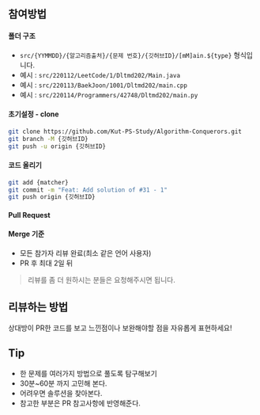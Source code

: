## 참여방법

#### 폴더 구조
- `src/{YYMMDD}/{알고리즘출처}/{문제 번호}/{깃허브ID}/[mM]ain.${type}` 형식입니다.  
- 예시 : `src/220112/LeetCode/1/Dltmd202/Main.java`
- 예시 : `src/220113/BaekJoon/1001/Dltmd202/main.cpp`
- 예시 : `src/220114/Programmers/42748/Dltmd202/main.py`

#### 초기설정 - clone
```bash
git clone https://github.com/Kut-PS-Study/Algorithm-Conquerors.git
git branch -M {깃허브ID}
git push -u origin {깃허브ID}
```

#### 코드 올리기
```bash
git add {matcher}
git commit -m "Feat: Add solution of #31 - 1"
git push origin {깃허브ID}
```

#### Pull Request


#### Merge 기준
- 모든 참가자 리뷰 완료(최소 같은 언어 사용자)
- PR 후 최대 2일 뒤
> 리뷰를 좀 더 원하시는 분들은 요청해주시면 됩니다.

## 리뷰하는 방법
상대방이 PR한 코드를 보고 느낀점이나 보완해야할 점을 자유롭게 표현하세요!

## Tip
- 한 문제를 여러가지 방법으로 풀도록 탐구해보기
- 30분~60분 까지 고민해 본다.
- 어려우면 솔루션을 찾아본다.
- 참고한 부분은 PR 참고사항에 반영해준다.
